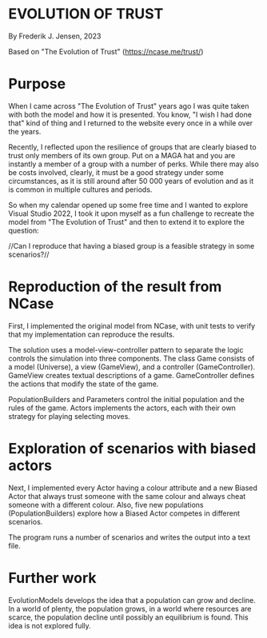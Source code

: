 # EVOLUTION OF TRUST
By Frederik J. Jensen, 2023

Based on "The Evolution of Trust" (https://ncase.me/trust/)


# Purpose

When I came across "The Evolution of Trust" years ago I was quite taken with both the model and how it is presented. 
You know, "I wish I had done that" kind of thing and I returned to the website every once in a while over the years.

Recently, I reflected upon the resilience of groups that are clearly biased to trust only members of its own group. 
Put on a MAGA hat and you are instantly a member of a group with a number of perks. While there may also be costs involved, 
clearly, it must be a good strategy under some circumstances, as it is still around after 50 000 years of evolution and as 
it is common in multiple cultures and periods.

So when my calendar opened up some free time and I wanted to explore Visual Studio 2022, I took it upon myself 
as a fun challenge to recreate the model from "The Evolution of Trust" and then to extend it to explore the question: 

//Can I reproduce that having a biased group is a feasible strategy in some scenarios?//


# Reproduction of the result from NCase

First, I implemented the original model from NCase, with unit tests to verify that my implementation can reproduce the results.

The solution uses a model-view-controller pattern to separate the logic controls the simulation into three components.
The class Game consists of a model (Universe), a view (GameView), and a controller (GameController). 
GameView creates textual descriptions of a game. GameController defines the actions that modify the state of the game.

PopulationBuilders and Parameters control the initial population and the rules of the game. Actors implements the actors, 
each with their own strategy for playing selecting moves.


# Exploration of scenarios with biased actors

Next, I implemented every Actor having a colour attribute and a new Biased Actor that always trust someone with the same 
colour and always cheat someone with a different colour. Also, five new populations (PopulationBuilders) explore how 
a Biased Actor competes in different scenarios.

The program runs a number of scenarios and writes the output into a text file.


# Further work

EvolutionModels develops the idea that a population can grow and decline. In a world of plenty, the population grows, 
in a world where resources are scarce, the population decline until possibly an equilibrium is found. 
This idea is not explored fully.